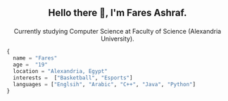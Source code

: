 ## <p align="center">Hello there 👋, I'm Fares Ashraf.</p>
<p align="center">Currently studying Computer Science at Faculty of Science (Alexandria University).</p>


```python
{
  name = "Fares"
  age =  "19"
  location = "Alexandria, Egypt"
  interests =  ["Basketball", "Esports"]
  languages = ["Englsih", "Arabic", "C++", "Java", "Python"]
}
